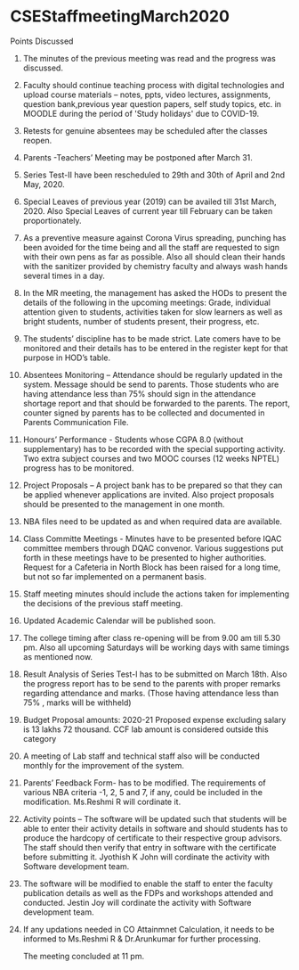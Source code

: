 # CSEStaffmeetingMarch2020
Points Discussed
1. The minutes of the previous meeting was read and the progress was discussed.
2. Faculty should continue teaching process with digital technologies and upload course materials – notes, ppts, video lectures, assignments, question bank,previous year question papers, self study topics, etc. in MOODLE during the period of 'Study holidays' due to COVID-19.
3. Retests for genuine absentees may be scheduled after the classes reopen.
4. Parents -Teachers’ Meeting may be postponed after March 31.
5. Series Test-II have been rescheduled to 29th and 30th of April and 2nd May, 2020. 
6. Special Leaves of previous year (2019) can be availed till 31st March, 2020. Also Special Leaves
    of current year till February can be taken proportionately.
7. As a preventive measure against Corona Virus spreading, punching has been avoided for the time
    being and all the staff are requested to sign with their own pens as far as possible.  Also all should 
    clean their hands with the sanitizer provided by chemistry faculty and always wash hands several times in a day.
8. In the MR meeting, the management has asked the HODs to present the details of the following in
    the upcoming meetings: Grade, individual attention given to students, activities taken for slow
    learners as well as bright students, number of students present, their progress, etc. 
9. The students’ discipline has to be made strict. Late comers have to be monitored and their details
    has to be entered in the register kept for that purpose in HOD’s table.
10. Absentees Monitoring – Attendance should be regularly updated in the system. Message should be send to parents. Those students who are having attendance less than 75% should sign in the attendance shortage report and that should be forwarded to the parents. The report, counter signed by parents has to be collected and documented in Parents Communication File.
 11. Honours’ Performance - Students whose CGPA 8.0 (without supplementary) has to be recorded with the special supporting activity. Two extra subject courses and two MOOC courses (12 weeks NPTEL) progress has to be monitored.
 12. Project Proposals –  A project bank has to be prepared so that they can be applied whenever applications are invited. Also project proposals should be presented to the management in one month.
 13. NBA files need to be updated as and when required data are available.
 14. Class Committe Meetings - Minutes have to be presented before IQAC committee members through DQAC convenor.  Various suggestions put forth in these meetings have to be presented to higher  authorities. Request for a Cafeteria in North Block has been raised for a long time, but not so far implemented on a permanent basis.
 15. Staff meeting minutes should include the actions taken for implementing the decisions of the previous staff meeting.
 16. Updated Academic Calendar will be published soon.
 17. The college timing after class re-opening will be from 9.00 am till 5.30 pm. Also all upcoming Saturdays will be working days with same timings as mentioned now.
 18. Result Analysis of Series Test-I has to be submitted on March 18th. Also the progress report has to be send to the parents with proper remarks regarding attendance and marks. (Those having attendance less than 75% , marks will be withheld)
 19. Budget Proposal amounts:
     2020-21 Proposed expense excluding salary is 13 lakhs 72 thousand. CCF lab amount is considered outside this category
20. A meeting of Lab staff and technical staff also will be conducted monthly for the improvement of the system.
21. Parents’ Feedback Form- has to be modified. The requirements of various NBA criteria -1, 2, 5 and 7, if any, could be included in the modification. Ms.Reshmi R will cordinate it.
22. Activity points – The software will be updated such that students will be able to enter their activity details in software and should students has to produce the hardcopy of certificate to their respective group advisors. The staff should
      then verify that entry in software with the certificate before submitting it. Jyothish K John will cordinate the activity with Software development team.
23. The software will be modified to enable the staff to enter the faculty publication details as well as
      the FDPs and workshops attended and conducted. Jestin Joy will cordinate the activity with Software development team.
24. If any updations needed in CO Attainmnet Calculation, it needs to be informed to Ms.Reshmi R &  Dr.Arunkumar for further processing.
    
       The meeting concluded at 11 pm.
